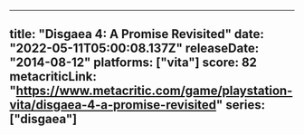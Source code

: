
---
title: "Disgaea 4: A Promise Revisited"
date: "2022-05-11T05:00:08.137Z"
releaseDate: "2014-08-12"
platforms: ["vita"]
score: 82
metacriticLink: "https://www.metacritic.com/game/playstation-vita/disgaea-4-a-promise-revisited"
series: ["disgaea"]
---
